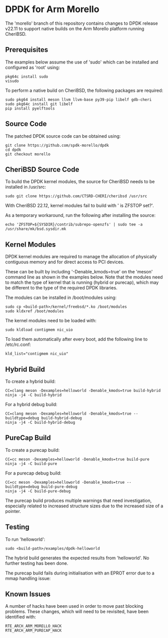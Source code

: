 # DPDK for Arm Morello

The 'morello' branch of this repository contains changes to DPDK release v22.11 to support native builds on the Arm Morello platform running CheriBSD.

## Prerequisites

The examples below assume the use of 'sudo' which can be installed and configured as 'root' using:

~~~{.sh}
pkg64c install sudo
visudo
~~~

To perform a native build on CheriBSD, the following packages are required:

~~~{.sh}
sudo pkg64 install meson llvm llvm-base py39-pip libelf gdb-cheri
sudo pkg64c install git libelf
pip install pyelftools
~~~

## Source Code

The patched DPDK source code can be obtained using:
~~~{.sh}
git clone https://github.com/spdk-morello/dpdk
cd dpdk
git checkout morello
~~~

## CheriBSD Source Code

To build the DPDK kernel modules, the source for CheriBSD needs to be installed in /usr/src:

~~~{.sh}
sudo git clone https://github.com/CTSRD-CHERI/cheribsd /usr/src
~~~

With CheriBSD 22.12, kernel modules fail to build with ' is ZFSTOP set?'.

As a temporary workaround, run the following after installing the source:

~~~{.sh}
echo 'ZFSTOP=${SYSDIR}/contrib/subrepo-openzfs' | sudo tee -a /usr/share/mk/bsd.sysdir.mk
~~~

## Kernel Modules

DPDK kernel modules are required to manage the allocation of physically contiguous memory and for direct access to PCI devices.

These can be built by including '-Denable_kmods=true' on the 'meson' command line as shown in the examples below. Note that the modules need to match the type of kernel that is running (hybrid or purecap), which may be different to the type of the required DPDK libraries.

The modules can be installed in /boot/modules using:

~~~{.sh}
sudo cp <build-path>/kernel/freebsd/*.ko /boot/modules
sudo kldxref /boot/modules
~~~

The kernel modules need to be loaded with:

~~~{.sh}
sudo kldload contigmem nic_uio
~~~

To load them automatically after every boot, add the following line to /etc/rc.conf:

~~~{.sh}
kld_list="contigmem nic_uio"
~~~

## Hybrid Build

To create a hybrid build:

~~~{.sh}
CC=clang meson -Dexamples=helloworld -Denable_kmods=true build-hybrid
ninja -j4 -C build-hybrid
~~~

For a hybrid debug build:

~~~{.sh}
CC=clang meson -Dexamples=helloworld -Denable_kmods=true --buildtype=debug build-hybrid-debug
ninja -j4 -C build-hybrid-debug
~~~

## PureCap Build

To create a purecap build:

~~~{.sh}
CC=cc meson -Dexamples=helloworld -Denable_kmods=true build-pure
ninja -j4 -C build-pure
~~~

For a purecap debug build:

~~~{.sh}
CC=cc meson -Dexamples=helloworld -Denable_kmods=true --buildtype=debug build-pure-debug
ninja -j4 -C build-pure-debug
~~~

The purecap build produces multiple warnings that need investigation, especially related to increased structure sizes due to the increased size of a pointer.

## Testing

To run 'helloworld':

~~~{.sh}
sudo <build-path>/examples/dpdk-helloworld
~~~

The hybrid build generates the expected results from 'helloworld'. No further testing has been done.

The purecap build fails during initialisation with an EPROT error due to a mmap handling issue:

## Known Issues

A number of hacks have been used in order to move past blocking problems. These changes, which will need to be revisited, have been identified with:

~~~{.sh}
RTE_ARCH_ARM_MORELLO_HACK
RTE_ARCH_ARM_PURECAP_HACK
~~~
